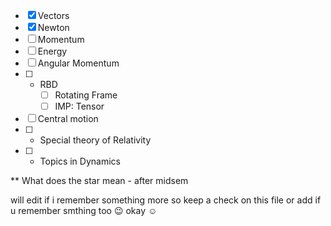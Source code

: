 
- [x] Vectors
- [x] Newton
- [ ] Momentum
- [ ] Energy
- [ ] Angular Momentum
- [ ] * RBD
    - [ ] Rotating Frame
    - [ ]  IMP: Tensor
- [ ] Central motion
- [ ] * Special theory of Relativity
- [ ] * Topics in Dynamics


** What does the star mean - after midsem

will edit if i remember something more so keep a check on this file
or add if u remember smthing too 😉
okay ☺️